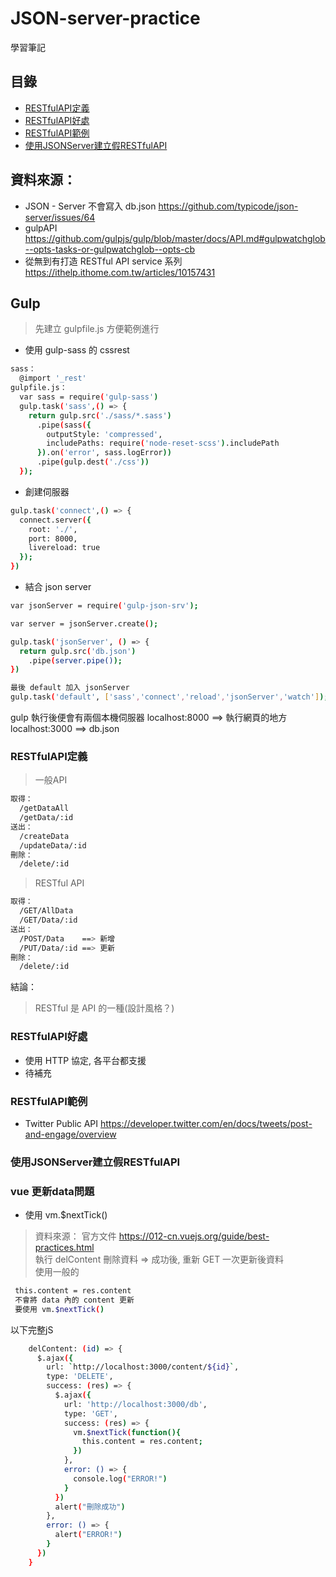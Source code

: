 # JSON-server-practice
學習筆記

## 目錄
* [RESTfulAPI定義](#RESTfulAPI定義)
* [RESTfulAPI好處](#RESTfulAPI好處)
* [RESTfulAPI範例](#RESTfulAPI範例)
* [使用JSONServer建立假RESTfulAPI](#使用JSONServer建立假RESTfulAPI)


## 資料來源：
* JSON - Server 不會寫入 db.json https://github.com/typicode/json-server/issues/64
* gulpAPI https://github.com/gulpjs/gulp/blob/master/docs/API.md#gulpwatchglob--opts-tasks-or-gulpwatchglob--opts-cb
* 從無到有打造 RESTful API service 系列 https://ithelp.ithome.com.tw/articles/10157431

## Gulp
> 先建立 gulpfile.js 方便範例進行
* 使用 gulp-sass 的 cssrest 
``` bash
sass：
  @import '_rest'
gulpfile.js：
  var sass = require('gulp-sass')
  gulp.task('sass',() => {
    return gulp.src('./sass/*.sass')
      .pipe(sass({ 
        outputStyle: 'compressed',
        includePaths: require('node-reset-scss').includePath
      }).on('error', sass.logError))
      .pipe(gulp.dest('./css'))
  });
```
* 創建伺服器
``` bash
gulp.task('connect',() => {
  connect.server({
    root: './',
    port: 8000,
    livereload: true
  });
})
```
* 結合 json server
``` bash
var jsonServer = require('gulp-json-srv');

var server = jsonServer.create();

gulp.task('jsonServer', () => {
  return gulp.src('db.json')
    .pipe(server.pipe());
})

最後 default 加入 jsonServer
gulp.task('default', ['sass','connect','reload','jsonServer','watch']);
```
gulp 執行後便會有兩個本機伺服器
localhost:8000 ==> 執行網頁的地方
localhost:3000 ==> db.json


### RESTfulAPI定義
> 一般API
``` bash
取得：
  /getDataAll
  /getData/:id
送出：
  /createData
  /updateData/:id
刪除：
  /delete/:id
```
> RESTful API
``` bash
取得：
  /GET/AllData
  /GET/Data/:id
送出：
  /POST/Data    ==> 新增
  /PUT/Data/:id ==> 更新
刪除：
  /delete/:id
```
結論：   
> RESTful 是 API 的一種(設計風格？)

### RESTfulAPI好處
* 使用 HTTP 協定, 各平台都支援
* 待補充
<!-- 備份 -->
<!-- RESTful 的優點如下所列:

瀏覽器即可以作為 client 端
可以更高效地利用 cache 來達到更快的回應速度
界面與資料分離
節省伺服器的計算資源
可重用! web/android/ios 都可以用, 無痛轉換!
RESTful 的要求:

client - server 架構
分層系統
利用快取機制增加效能
server-side: 在 GET 資源時，若該資源並沒有被變更，就可以利用 cache 機制減少 query，並且加快回應速度
client-side: 透過 client 端 cache 記錄 cache 版本，
若向 server 要求資源時發現 server 最新版與 cache 相同，
則 client 端直接取用本地資源即可，不需要再做一次查詢
省機器運算及流量 = 省錢
通訊協定具有無狀態性
不能讓兩隻 API 做同一個動作!
假設完成轉賬手續必須先 call A 再 call B 的話，
若做完 A 後斷線導致 B 無法執行，後續要處理 A -> B 的方式會很麻煩
且不應該假設伺服器知道目前的狀態!
因此設計出來的 API 不能有狀態性
統一界面
使用 HTTP Verb: GET/POST/PUT/DELETE -->

### RESTfulAPI範例
* Twitter Public API https://developer.twitter.com/en/docs/tweets/post-and-engage/overview

### 使用JSONServer建立假RESTfulAPI

### vue 更新data問題
* 使用 vm.$nextTick()
> 資料來源： 官方文件 https://012-cn.vuejs.org/guide/best-practices.html     
執行 delContent 刪除資料 => 成功後, 重新 GET 一次更新後資料    
使用一般的   
``` bash
 this.content = res.content
 不會將 data 內的 content 更新
 要使用 vm.$nextTick()
```
以下完整jS
``` bash
    delContent: (id) => {
      $.ajax({
        url: `http://localhost:3000/content/${id}`,
        type: 'DELETE',
        success: (res) => {
          $.ajax({
            url: 'http://localhost:3000/db',
            type: 'GET',
            success: (res) => {
              vm.$nextTick(function(){                
                this.content = res.content;
              })
            },
            error: () => {
              console.log("ERROR!")
            }
          })
          alert("刪除成功")
        },
        error: () => {
          alert("ERROR!")
        }
      })
    }
```

